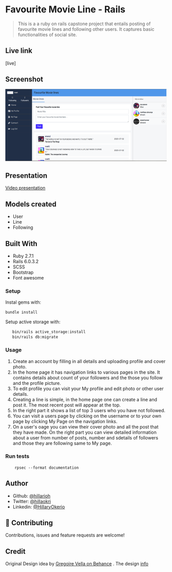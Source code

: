 # Favourite Movie Line - Rails

> This is a a ruby on rails capstone project  that entails posting of favourite movie lines and following other users. It captures basic functionalities of social site.

## Live link
[live] 

## Screenshot 
![screenshot](./app/assets/images/screenshoot.png)

## Presentation
[Video presentation](https://www.loom.com/share/3f34ddfa78db420d806ff92fe31bd9c5)

## Models created
- User
- Line
- Following

## Built With

- Ruby 2.7.1
- Rails 6.0.3.2
- SCSS
- Bootstrap
- Font awesome

### Setup

Instal gems with:

```
bundle install
```

Setup active storage with:

```
   bin/rails active_storage:install 
   bin/rails db:migrate
```

### Usage

1. Create an account by filling in all details and uploading profile and cover photo.
2. In the home page it has navigation links to various pages in the site. It contains details about count of your followers and the those you follow and the profile picture.
3. To edit profile you can visit your My profile and edit photo or other user details.
4. Creating a line is simple, in the home page one can create a line and post it. The most recent post will appear at the top.
5. In the right part it shows a list of top 3 users who you have not followed.
6. You can visit a users page by clicking on the username or to your own page by clicking My Page on the navigation links.
7. On a user's oage you can view their cover photo and all the post that they have made. On the right part you can view detailed information about a user from number of posts, number and sdetails of followers and those they are following same to My page. 



### Run tests

```
    rpsec --format documentation
```

## Author

- Github: [@hillarioh](https://github.com/hillarioh)
- Twitter: [@hillaokri](https://twitter.com/hillaokri)
- Linkedin: [@HillaryOkerio](https://www.linkedin.com/in/hillaryokerio/)

## 🤝 Contributing

Contributions, issues and feature requests are welcome!

## Credit

Original  Design idea by [Gregoire Vella on Behance](https://www.behance.net/gregoirevella) .
The design  [info](https://www.behance.net/gallery/14286087/Twitter-Redesign-of-UI-details)
